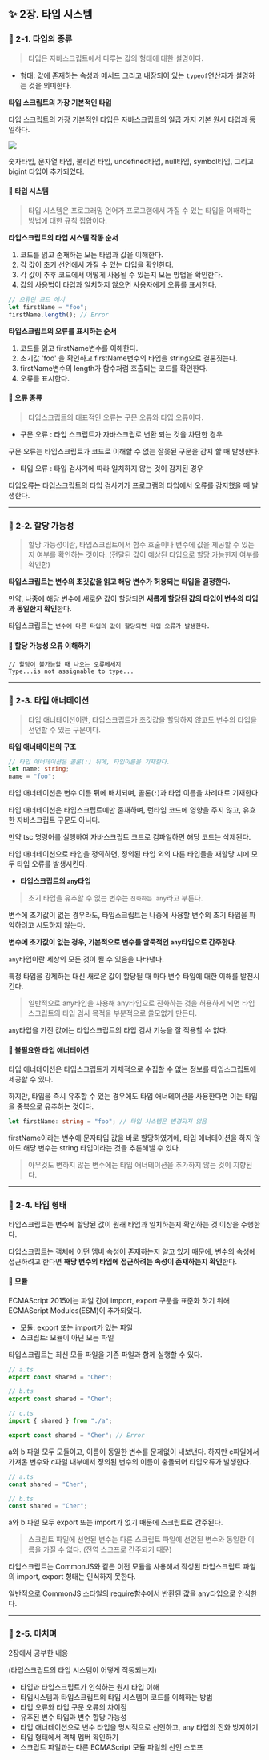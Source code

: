 ## ✨ 2장. 타입 시스템

### 📌 2-1. 타입의 종류

> 타입은 자바스크립트에서 다루는 값의 형태에 대한 설명이다.

- 형태: 값에 존재하는 속성과 메서드 그리고 내장되어 있는 `typeof`연산자가 설명하는 것을 의미한다.

**타입 스크립트의 가장 기본적인 타입**

타입 스크립트의 가장 기본적인 타입은 자바스크립트의 일곱 가지 기본 원시 타입과 동일하다.

![](https://velog.velcdn.com/images/ninto_2/post/09cca03d-f640-44bc-a387-9c7c63689769/image.png)

숫자타입, 문자열 타입, 불리언 타입, undefined타입, null타입, symbol타입, 그리고 bigint 타입이 추가되었다.

#### 🔎 타입 시스템

> 타입 시스템은 프로그래밍 언어가 프로그램에서 가질 수 있는 타입을 이해하는 방법에 대한 규칙 집합이다.

**타입스크립트의 타입 시스템 작동 순서**

1. 코드를 읽고 존재하는 모든 타입과 값을 이해한다.
2. 각 값이 초기 선언에서 가질 수 있는 타입을 확인한다.
3. 각 값이 추후 코드에서 어떻게 사용될 수 있는지 모든 방법을 확인한다.
4. 값의 사용법이 타입과 일치하지 않으면 사용자에게 오류를 표시한다.

```ts
// 오류인 코드 예시
let firstName = "foo";
firstName.length(); // Error
```

**타입스크립트의 오류를 표시하는 순서**

1. 코드를 읽고 firstName변수를 이해한다.
2. 초기값 'foo' 을 확인하고 firstName변수의 타입을 string으로 결론짓는다.
3. firstName변수의 length가 함수처럼 호출되는 코드를 확인한다.
4. 오류를 표시한다.

#### 🔎 오류 종류

> 타입스크립트의 대표적인 오류는 구문 오류와 타입 오류이다.

- 구문 오류 : 타입 스크립트가 자바스크립로 변환 되는 것을 차단한 경우

구문 오류는 타입스크립트가 코드로 이해할 수 없는 잘못된 구문을 감지 할 때 발생한다.

- 타입 오류 : 타입 검사기에 따라 일치하지 않는 것이 감지된 경우

타입오류는 타입스크립트의 타입 검사기가 프로그램의 타입에서 오류를 감지했을 때 발생한다.

---

### 📌 2-2. 할당 가능성

> 할당 가능성이란, 타입스크립트에서 함수 호출이나 변수에 값을 제공할 수 있는지 여부를 확인하는 것이다. (전달된 값이 예상된 타입으로 할당 가능한지 여부를 확인함)

**타입스크립트는 변수의 초깃값을 읽고 해당 변수가 허용되는 타입을 결정한다.**

만약, 나중에 해당 변수에 새로운 값이 할당되면 **새롭게 할당된 값의 타입이 변수의 타입과 동일한지 확인**한다.

타입스크립트는 `변수에 다른 타입의 값이 할당되면 타입 오류가 발생한다.`

#### 🔎 할당 가능성 오류 이해하기

```
// 할당이 불가능할 때 나오는 오류메세지
Type...is not assignable to type...
```

---

### 📌 2-3. 타입 애너테이션

> 타입 애너테이션이란, 타입스크립트가 초깃값을 할당하지 않고도 변수의 타입을 선언할 수 있는 구문이다.

**타입 애너테이션의 구조**

```ts
// 타입 애너테이션은 콜론(:) 뒤에, 타입이름을 기재한다.
let name: string;
name = "foo";
```

타입 애너테이션은 변수 이름 뒤에 배치되며, 콜론(`:`)과 타입 이름을 차례대로 기재한다.

타입 애너테이션은 타입스크립트에만 존재하며, 런타임 코드에 영향을 주지 않고, 유효한 자바스크립트 구문도 아니다.

만약 tsc 명령어를 실행하여 자바스크립트 코드로 컴파일하면 해당 코드는 삭제된다.

타입 애너테이션으로 타입을 정의하면, 정의된 타입 외의 다른 타입들을 재할당 시에 모두 타입 오류를 발생시킨다.

- **타입스크립트의 `any`타입**

> 초기 타입을 유추할 수 없는 변수는 `진화하는 any`라고 부른다.

변수에 초기값이 없는 경우라도, 타입스크립트는 나중에 사용할 변수의 초기 타입을 파악하려고 시도하지 않는다.

**변수에 초기값이 없는 경우, 기본적으로 변수를 암묵적인 `any`타입으로 간주한다.**

`any`타입이란 세상의 모든 것이 될 수 있음을 나타낸다.

특정 타입을 강제하는 대신 새로운 값이 할당될 때 마다 변수 타입에 대한 이해를 발전시킨다.

> 일반적으로 any타입을 사용해 any타입으로 진화하는 것을 허용하게 되면 타입스크립트의 타입 검사 목적을 부분적으로 쓸모없게 만든다.

`any`타입을 가진 값에는 타입스크립트의 타입 검사 기능을 잘 적용할 수 없다.

#### 🔎 불필요한 타입 애너테이션

타입 애너테이션은 타입스크립트가 자체적으로 수집할 수 없는 정보를 타입스크립트에 제공할 수 있다.

하지만, 타입을 즉시 유추할 수 있는 경우에도 타입 애너테이션을 사용한다면
이는 타입을 중복으로 유추하는 것이다.

```ts
let firstName: string = "foo"; // 타입 시스템은 변경되지 않음
```

firstName이라는 변수에 문자타입 값을 바로 할당하였기에, 타입 애너테이션을 하지 않아도 해당 변수는 string 타입이라는 것을 추론해낼 수 있다.

> 아무것도 변하지 않는 변수에는 타입 애너테이션을 추가하지 않는 것이 지향된다.

---

### 📌 2-4. 타입 형태

타입스크립트는 변수에 할당된 값이 원래 타입과 일치하는지 확인하는 것 이상을 수행한다.

타입스크립트는 객체에 어떤 멤버 속성이 존재하는지 알고 있기 때문에, 변수의 속성에 접근하려고 한다면 **해당 변수의 타입에 접근하려는 속성이 존재하는지 확인**한다.

#### 🔎 모듈

ECMAScript 2015에는 파일 간에 import, export 구문을 표준화 하기 위해 ECMAScript Modules(ESM)이 추가되었다.

- 모듈: export 또는 import가 있는 파일
- 스크립트: 모듈이 아닌 모든 파일

타입스크립트는 최신 모듈 파일을 기존 파일과 함께 실행할 수 있다.

```ts
// a.ts
export const shared = "Cher";

// b.ts
export const shared = "Cher";

// c.ts
import { shared } from "./a";

export const shared = "Cher"; // Error
```

a와 b 파일 모두 모듈이고, 이름이 동일한 변수를 문제없이 내보낸다.
하지만 c파일에서 가져온 변수와 c파일 내부에서 정의된 변수의 이름이 충돌되어 타입오류가 발생한다.

```ts
// a.ts
const shared = "Cher";

// b.ts
const shared = "Cher";
```

a와 b 파일 모두 export 또는 import가 없기 때문에 스크립트로 간주된다.

> 스크립트 파일에 선언된 변수는 다른 스크립트 파일에 선언된 변수와 동일한 이름을 가질 수 없다. (전역 스코프로 간주되기 때문)

타입스크립트는 CommonJS와 같은 이전 모듈을 사용해서 작성된 타입스크립트 파일의 import, export 형태는 인식하지 못한다.

일반적으로 CommonJS 스타일의 require함수에서 반환된 값을 any타입으로 인식한다.

---

### 📌 2-5. 마치며

2장에서 공부한 내용

(타입스크립트의 타입 시스템이 어떻게 작동되는지)

- 타입과 타입스크립트가 인식하는 원시 타입 이해
- 타입시스템과 타입스크립트의 타입 시스템이 코드를 이해하는 방법
- 타입 오류와 타입 구문 오류의 차이점
- 유추된 변수 타입과 변수 할당 가능성
- 타입 애너테이션으로 변수 타입을 명시적으로 선언하고, any 타입의 진화 방지하기
- 타입 형태에서 객체 멤버 확인하기
- 스크립트 파일과는 다른 ECMAScript 모듈 파일의 선언 스코프

